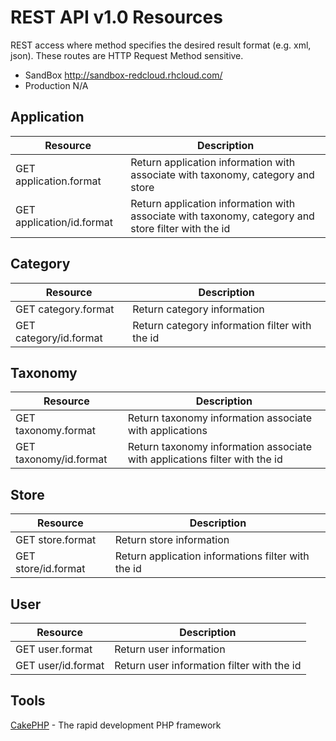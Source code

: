 REST API v1.0 Resources
======================================

REST access where method specifies the desired result format (e.g. xml, json). These routes are HTTP Request Method sensitive.

 * SandBox http://sandbox-redcloud.rhcloud.com/
 * Production N/A


Application
-------------

Resource | Description
---------------------- | ------------- 
GET application.format | Return application information with associate with taxonomy, category and store
GET application/id.format | Return application information with associate with taxonomy, category and store filter with the id


Category
-------------

Resource | Description
------------------- | ------------- 
GET category.format | Return category information 
GET category/id.format | Return category information filter with the id


Taxonomy
-------------

Resource | Description
------------------- | ------------- 
GET taxonomy.format | Return taxonomy information associate with applications
GET taxonomy/id.format | Return taxonomy information associate with applications filter with the id


Store
-------------

Resource | Description
---------------- | ------------- 
GET store.format | Return store information 
GET store/id.format | Return application informations filter with the id



User
-------------

Resource | Description
----------------- | ------------- 
GET user.format | Return user information 
GET user/id.format | Return user information filter with the id



Tools
----------------

[CakePHP](http://www.cakephp.org) - The rapid development PHP framework 
